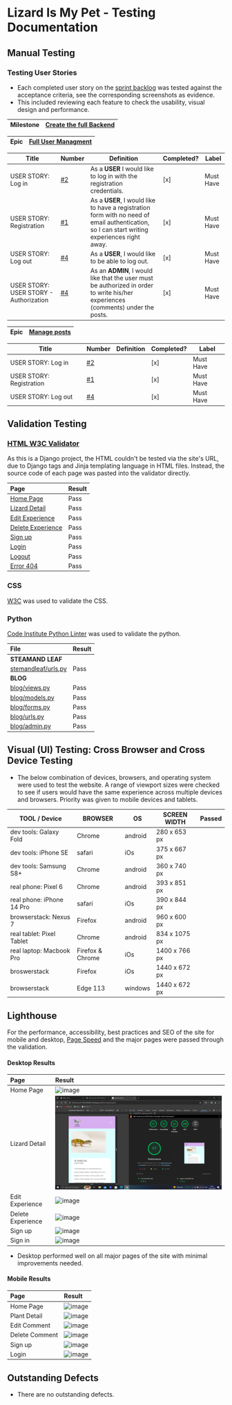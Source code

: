 # Lizard Is My Pet - Testing Documentation

## Manual Testing

### Testing User Stories

- Each completed user story on the [sprint backlog](https://github.com/users/zhannamatuzak/projects/1) was tested against the acceptance criteria, see the corresponding screenshots as evidence.
- This included reviewing each feature to check the usability, visual design and performance.


| Milestone | [Create the full Backend](https://github.com/zhannamatuzak/lizard-my-pet/milestone/1) |
------------|---------------------------------------------------------------------------------------|

| Epic    | [Full User Managment](https://github.com/zhannamatuzak/lizard-my-pet/issues/3)  |
----------|--------------------------------------------------------------------------------|

| Title | Number | Definition | Completed? | Label |
|-------|--------|------------|------------|-------|
| USER STORY: Log in | [#2](https://github.com/zhannamatuzak/lizard-my-pet/issues/2) | As a **USER** I would like to log in with the registration credentials. | [x] | Must Have |
| USER STORY: Registration  | [#1](https://github.com/zhannamatuzak/lizard-my-pet/issues/1) | As a **USER**, I would like to have a registration form with no need of email authentication, so I can start writing experiences right away. | [x] | Must Have |
| USER STORY: Log out | [#4](https://github.com/zhannamatuzak/lizard-my-pet/issues/4) | As a **USER**, I would like to be able to log out. | [x] | Must Have |
| USER STORY: USER STORY - Authorization | [#4](4) | As an **ADMIN**, I would like that the user must be authorized in order to write his/her experiences (comments) under the posts. | [x] | Must Have |

| Epic    | [Manage posts]()  |
----------|-------------------|

| Title | Number | Definition | Completed? | Label |
|-------|--------|------------|------------|-------|
| USER STORY: Log in | [#2]() | | [x] | Must Have |
| USER STORY: Registration  | [#1]() |  | [x] | Must Have |
| USER STORY: Log out | [#4]() |  | [x] | Must Have |


## Validation Testing

### [HTML W3C Validator](https://validator.w3.org/) 
As this is a Django project, the HTML couldn't be tested via the site's URL, due to Django tags and Jinja templating language in HTML files. Instead, the source code of each page was pasted into the validator directly.

| Page | Result |
| :--- | :--- |
| [Home Page](documentation/) | Pass |
| [Lizard Detail](documentation/) | Pass |
| [Edit Experience](documentation/) | Pass |
| [Delete Experience](documentation/) | Pass |
| [Sign up](documentation/)| Pass |
| [Login](documentation/) | Pass |
| [Logout](documentation/) | Pass |
| [Error 404](documentation/) | Pass |

### CSS

[W3C](https://validator.w3.org/) was used to validate the CSS.

### Python

[Code Institute Python Linter](https://pep8ci.herokuapp.com/) was used to validate the python.

| File | Result |
| :--- | :--- |
| **STEAMAND LEAF** |
| [stemandleaf/urls.py](documentation/) | Pass |  
| **BLOG** |
| [blog/views.py](documentation/) | Pass | 
| [blog/models.py](documentation/) | Pass | 
| [blog/forms.py](documentation/) | Pass |
| [blog/urls.py](documentation/) | Pass | 
| [blog/admin.py](documentation/) | Pass | 


## Visual (UI) Testing: Cross Browser and Cross Device Testing

- The below combination of devices, browsers, and operating system were used to test the website. A range of viewport sizes were checked to see if users would have the same experience across multiple devices and browsers. Priority was given to mobile devices and tablets. 

| **TOOL / Device**           | **BROWSER**      | **OS**  | **SCREEN WIDTH** | Passed 
|-----------------------------|------------------|---------|------------------|---------
| dev tools: Galaxy Fold      | Chrome           | android | 280 x 653 px     |
| dev tools: iPhone SE        | safari           | iOs     | 375 x 667 px     |
| dev tools: Samsung S8+      | Chrome           | android | 360 x 740 px     |
| real phone: Pixel 6         | Chrome           | android | 393 x 851 px     |
| real phone: iPhone 14 Pro   | safari           | iOs     | 390 x 844 px     |
| browserstack: Nexus 7       | Firefox          | android | 960 x 600 px     |
| real tablet: Pixel Tablet   | Chrome           | android | 834 x 1075 px    |
| real laptop: Macbook Pro    | Firefox & Chrome | iOs     | 1400 x 766 px    |
| broswerstack                | Firefox          | iOs     | 1440 x 672 px    |
| browserstack                | Edge 113         | windows | 1440 x 672 px    |

## Lighthouse

For the performance, accessibility, best practices and SEO of the site for mobile and desktop, [Page Speed](https://pagespeed.web.dev/) and the major pages were passed through the validation. 

#### Desktop Results

| Page | Result |
| :--- | :--- |
| Home Page | ![image]() |
| Lizard Detail | ![Alt text](image-1.png) |
| Edit Experience | ![image]() |
| Delete Experience | ![image]() |
| Sign up |![image]() |
| Sign in | ![image]() |

- Desktop performed well on all major pages of the site with minimal improvements needed.

#### Mobile Results

| Page | Result |
| :--- | :--- |
| Home Page | ![image]() |
| Plant Detail | ![image]() |
| Edit Comment | ![image]() |
| Delete Comment | ![image]() |
| Sign up | ![image]() |
| Login | ![image]() |

## Outstanding Defects
- There are no outstanding defects.


